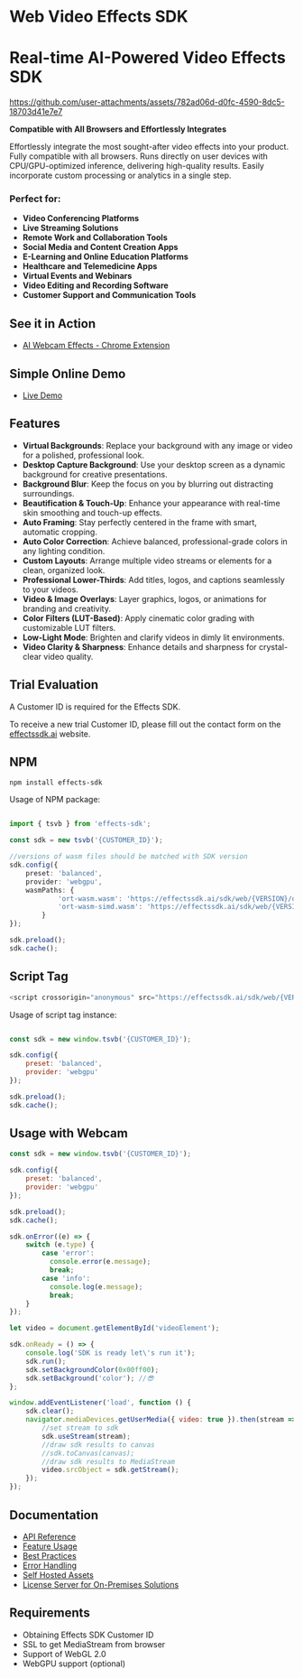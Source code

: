 # Web Video Effects SDK

# Real-time AI-Powered Video Effects SDK


https://github.com/user-attachments/assets/782ad06d-d0fc-4590-8dc5-18703d41e7e7


**Compatible with All Browsers and Effortlessly Integrates**

Effortlessly integrate the most sought-after video effects into your product. Fully compatible with all browsers. Runs directly on user devices with CPU/GPU-optimized inference, delivering high-quality results. Easily incorporate custom processing or analytics in a single step.

### Perfect for:
- **Video Conferencing Platforms**
- **Live Streaming Solutions**
- **Remote Work and Collaboration Tools**
- **Social Media and Content Creation Apps**
- **E-Learning and Online Education Platforms**
- **Healthcare and Telemedicine Apps**
- **Virtual Events and Webinars**
- **Video Editing and Recording Software**
- **Customer Support and Communication Tools**

## See it in Action
- [AI Webcam Effects - Chrome Extension](https://chromewebstore.google.com/detail/ai-webcam-effects-+-recor/iedbphhbpflhgpihkcceocomcdnemcbj)

## Simple Online Demo
- [Live Demo](https://effectssdk.ai/sdk/dev/demo-latest.html)

## Features

- **Virtual Backgrounds**: Replace your background with any image or video for a polished, professional look.
- **Desktop Capture Background**: Use your desktop screen as a dynamic background for creative presentations.
- **Background Blur**: Keep the focus on you by blurring out distracting surroundings.
- **Beautification & Touch-Up**: Enhance your appearance with real-time skin smoothing and touch-up effects.
- **Auto Framing**: Stay perfectly centered in the frame with smart, automatic cropping.
- **Auto Color Correction**: Achieve balanced, professional-grade colors in any lighting condition.
- **Custom Layouts**: Arrange multiple video streams or elements for a clean, organized look.
- **Professional Lower-Thirds**: Add titles, logos, and captions seamlessly to your videos.
- **Video & Image Overlays**: Layer graphics, logos, or animations for branding and creativity.
- **Color Filters (LUT-Based)**: Apply cinematic color grading with customizable LUT filters.
- **Low-Light Mode**: Brighten and clarify videos in dimly lit environments.
- **Video Clarity & Sharpness**: Enhance details and sharpness for crystal-clear video quality.

## Trial Evaluation

A Customer ID is required for the Effects SDK.

To receive a new trial Customer ID, please fill out the contact form on the [effectssdk.ai](https://effectssdk.ai/request-trial) website.

## NPM

```terminal
npm install effects-sdk
```

Usage of NPM package:

```typescript

import { tsvb } from 'effects-sdk';

const sdk = new tsvb('{CUSTOMER_ID}');

//versions of wasm files should be matched with SDK version
sdk.config({
    preset: 'balanced',
    provider: 'webgpu',
    wasmPaths: { 
            'ort-wasm.wasm': 'https://effectssdk.ai/sdk/web/{VERSION}/ort-wasm.wasm',
            'ort-wasm-simd.wasm': 'https://effectssdk.ai/sdk/web/{VERSION}/ort-wasm-simd.wasm'
        }
});

sdk.preload();
sdk.cache();

```

## Script Tag

```javascript
<script crossorigin="anonymous" src="https://effectssdk.ai/sdk/web/{VERSION}/tsvb-web.js"></script>
```

Usage of script tag instance:
```javascript

const sdk = new window.tsvb('{CUSTOMER_ID}');

sdk.config({
    preset: 'balanced',
    provider: 'webgpu'
});

sdk.preload();
sdk.cache();

```

## Usage with Webcam

```javascript
const sdk = new window.tsvb('{CUSTOMER_ID}');

sdk.config({
    preset: 'balanced',
    provider: 'webgpu'
});

sdk.preload();
sdk.cache();

sdk.onError((e) => {
    switch (e.type) {
        case 'error':
          console.error(e.message);
          break;
        case 'info':
          console.log(e.message);
          break;
    }
});

let video = document.getElementById('videoElement');

sdk.onReady = () => {
    console.log('SDK is ready let\'s run it');
    sdk.run();
    sdk.setBackgroundColor(0x00ff00);
    sdk.setBackground('color'); //😎
};

window.addEventListener('load', function () {
    sdk.clear();
    navigator.mediaDevices.getUserMedia({ video: true }).then(stream => {
        //set stream to sdk
        sdk.useStream(stream);
        //draw sdk results to canvas
        //sdk.toCanvas(canvas);
        //draw sdk results to MediaStream
        video.srcObject = sdk.getStream();
    });
});

```


## Documentation
- [API Reference](https://effectssdk.ai/sdk/web/docs/classes/tsvb.html)
- [Feature Usage](docs/Features-Usage-Examples.md)
- [Best Practices](docs/Best-Practices.md)
- [Error Handling](docs/General-Error-Handling.md)
- [Self Hosted Assets](docs/Self-Hosted-Assets.md)
- [License Server for On-Premises Solutions](docs/License-Server-for-On-Premises-Solutions.md)

## Requirements

- Obtaining Effects SDK Customer ID
- SSL to get MediaStream from browser
- Support of WebGL 2.0
- WebGPU support (optional)

